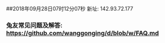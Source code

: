 ##2018年09月28日07时12分07秒 新址: 142.93.72.177
### 兔友常见问题及解答: https://github.com/wanggonging/d/blob/w/FAQ.md
